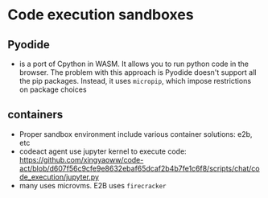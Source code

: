 # Code execution sandboxes
## Pyodide 
* is a port of Cpython in WASM. It allows you to run python code in the browser. The problem with this approach is Pyodide doesn't support all the pip packages. Instead, it uses `micropip`, which impose restrictions on package choices
## containers
* Proper sandbox environment include various container solutions: e2b, etc
* codeact agent use jupyter kernel to execute code: https://github.com/xingyaoww/code-act/blob/d607f56c9cfe9e8632ebaf65dcaf2b4b7fe1c6f8/scripts/chat/code_execution/jupyter.py
* many uses microvms. E2B uses `firecracker` 